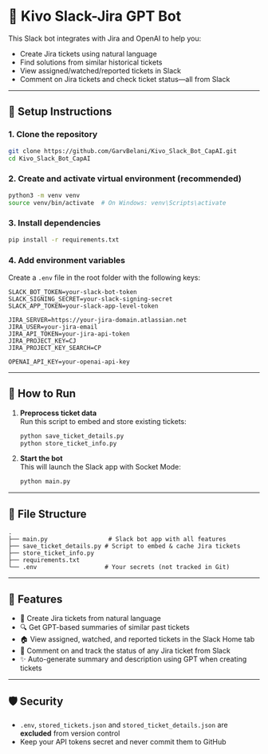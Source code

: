 # 🧠 Kivo Slack-Jira GPT Bot

This Slack bot integrates with Jira and OpenAI to help you:
- Create Jira tickets using natural language
- Find solutions from similar historical tickets
- View assigned/watched/reported tickets in Slack
- Comment on Jira tickets and check ticket status—all from Slack

---

## 🔧 Setup Instructions

### 1. Clone the repository

```bash
git clone https://github.com/GarvBelani/Kivo_Slack_Bot_CapAI.git
cd Kivo_Slack_Bot_CapAI
```

### 2. Create and activate virtual environment (recommended)

```bash
python3 -m venv venv
source venv/bin/activate  # On Windows: venv\Scripts\activate
```

### 3. Install dependencies

```bash
pip install -r requirements.txt
```

### 4. Add environment variables

Create a `.env` file in the root folder with the following keys:

```env
SLACK_BOT_TOKEN=your-slack-bot-token
SLACK_SIGNING_SECRET=your-slack-signing-secret
SLACK_APP_TOKEN=your-slack-app-level-token

JIRA_SERVER=https://your-jira-domain.atlassian.net
JIRA_USER=your-jira-email
JIRA_API_TOKEN=your-jira-api-token
JIRA_PROJECT_KEY=CJ
JIRA_PROJECT_KEY_SEARCH=CP

OPENAI_API_KEY=your-openai-api-key
```

---

## 🧠 How to Run

1. **Preprocess ticket data**  
   Run this script to embed and store existing tickets:

   ```bash
   python save_ticket_details.py
   python store_ticket_info.py
   ```


2. **Start the bot**  
   This will launch the Slack app with Socket Mode:

   ```bash
   python main.py
   ```

---

## 📁 File Structure

```
.
├── main.py                 # Slack bot app with all features
├── save_ticket_details.py # Script to embed & cache Jira tickets
├── store_ticket_info.py  
├── requirements.txt
└── .env                   # Your secrets (not tracked in Git)
```

---

## 📌 Features

- 🤖 Create Jira tickets from natural language
- 🔍 Get GPT-based summaries of similar past tickets
- 🏠 View assigned, watched, and reported tickets in the Slack Home tab
- 💬 Comment on and track the status of any Jira ticket from Slack
- ✨ Auto-generate summary and description using GPT when creating tickets

---

## 🛡️ Security

- `.env`, `stored_tickets.json` and `stored_ticket_details.json` are **excluded** from version control
- Keep your API tokens secret and never commit them to GitHub
